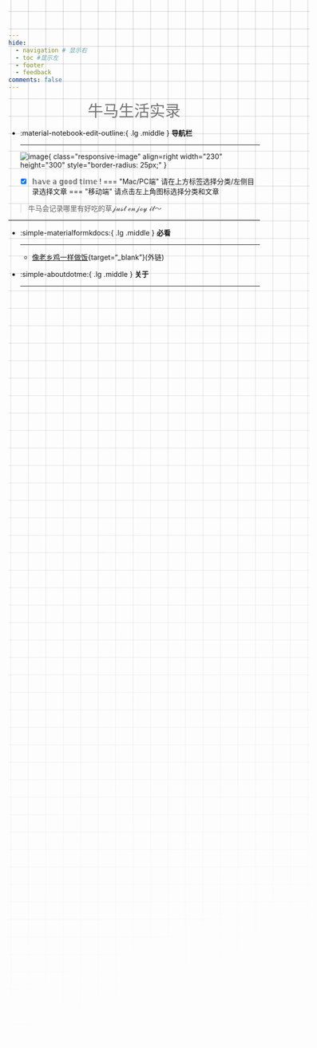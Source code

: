 ```yaml
---
hide:
  - navigation # 显示右
  - toc #显示左
  - footer
  - feedback
comments: false
---
```





<center><font class="custom-font ml3">牛马生活实录</font></center>
<style>
    .custom-font {
    font-size: 31px; /* 默认字体大小为8px */
    color: #757575;
}
@media (max-width: 768px) { /* 假设768px及以下为移动端 */
    .custom-font {
        font-size: 25px; /* 移动端字体大小为6px */
    }
}
</style>

<div class="grid cards" markdown>

-   :material-notebook-edit-outline:{ .lg .middle } __导航栏__

    ---
    ![image](https://pic3.zhimg.com/80/v2-0786a6086793ccca444226e9ab3561ec_1440w.webp){ class="responsive-image" align=right width="230" height="300" style="border-radius: 25px;" }
    

    - [x] 𝕙𝕒𝕧𝕖 𝕒 𝕘𝕠𝕠𝕕 𝕥𝕚𝕞𝕖 !
    === "Mac/PC端"
        请在上方标签选择分类/左侧目录选择文章
    === "移动端"
        请点击左上角图标选择分类和文章

</div>
<style>
    @media only screen and (max-width: 768px) {
        .responsive-image {
            display: none;
        }
    }
</style>

>牛马会记录哪里有好吃的草𝓳𝓾𝓼𝓽 𝓮𝓷𝓳𝓸𝔂 𝓲𝓽～

***

<div class="grid cards" markdown>

-   :simple-materialformkdocs:{ .lg .middle } __必看__

    ---

    - [像老乡鸡一样做饭](https://cooklikehoc.soilzhu.su/){target=“_blank”}(外链)



-   :simple-aboutdotme:{ .lg .middle } __关于__

    ---

</div>



[^1]:每天都是一个小小的生命周期；每一次醒来、每一次起床都是一次小小的诞生。  
[^2]:用我一生换你十年天真无邪；依旧怀揣


<style>
body {
  position: relative; /* 确保 body 元素的 position 属性为非静态值 */
}

body::before {
  --size: 35px; /* 调整网格单元大小 */
  --line: color-mix(in hsl, canvasText, transparent 80%); /* 调整线条透明度 */
  content: '';
  height: 100vh;
  width: 100%;
  position: absolute; /* 修改为 absolute 以使其随页面滚动 */
  background: linear-gradient(
        90deg,
        var(--line) 1px,
        transparent 1px var(--size)
      )
      50% 50% / var(--size) var(--size),
    linear-gradient(var(--line) 1px, transparent 1px var(--size)) 50% 50% /
      var(--size) var(--size);
    mask: linear-gradient(-20deg, transparent 50%, white);
  top: 0;
  transform-style: flat;
  pointer-events: none;
  z-index: -1;
}
  

@media (max-width: 768px) {
  body::before {
    display: none; /* 在手机端隐藏网格效果 */
  }
}
</style>
<head> 
  <!-- Umami Analytics -->
  <script defer src="https://cloud.umami.is/script.js" data-website-id="061b4dea-9b7b-4ffa-9071-74cde70f3dfb"></script>
</head>